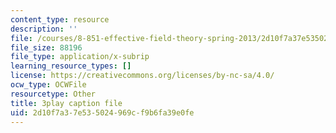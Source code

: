 ```yaml
---
content_type: resource
description: ''
file: /courses/8-851-effective-field-theory-spring-2013/2d10f7a37e535024969cf9b6fa39e0fe_zr3wuh3fWRw.vtt
file_size: 88196
file_type: application/x-subrip
learning_resource_types: []
license: https://creativecommons.org/licenses/by-nc-sa/4.0/
ocw_type: OCWFile
resourcetype: Other
title: 3play caption file
uid: 2d10f7a3-7e53-5024-969c-f9b6fa39e0fe
---
```

